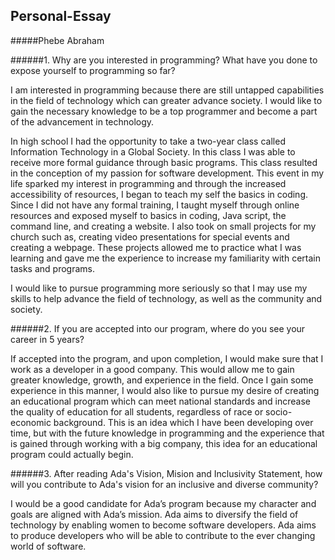 ## Personal-Essay
#####Phebe Abraham

######1. Why are you interested in programming? What have you done to expose yourself to programming so far?

  I am interested in programming because there are still untapped capabilities in the field of technology which can greater advance society. I would like to gain the necessary knowledge to be a top programmer and become a part of the advancement in technology.

  In high school I had the opportunity to take a two-year class called Information Technology in a Global Society. In this class I was able to receive more formal guidance through basic programs. This class resulted in the conception of my passion for software development. This event in my life sparked my interest in programming and through the increased accessibility of resources, I began to teach my self the basics in coding. Since I did not have any formal training, I taught myself through online resources and exposed myself to basics in coding, Java script, the command line, and creating a website. I also took on small projects for my church such as, creating video presentations for special events and creating a webpage. These projects allowed me to practice what I was learning and gave me the experience to increase my familiarity with certain tasks and programs.
  
  I would like to pursue programming more seriously so that I may use my skills to help advance the field of technology, as well as the community and society.

######2. If you are accepted into our program, where do you see your career in 5 years?

  If accepted into the program, and upon completion, I would make sure that I work as a developer in a good company. This would allow me to gain greater knowledge, growth, and experience in the field. Once I gain some experience in this manner, I would also like to pursue my desire of creating an educational program which can meet national standards and increase the quality of education for all students, regardless of race or socio-economic background. This is an idea which I have been developing over time, but with the future knowledge in programming and the experience that is gained through working with a big company, this idea for an educational program could actually begin. 

######3. After reading Ada's Vision, Mision and Inclusivity Statement, how will you contribute to Ada's vision for an inclusive and diverse community?

  I would be a good candidate for Ada’s program because my character and goals are aligned with Ada’s mission. Ada aims to diversify the field of technology by enabling women to become software developers. Ada aims to produce developers who will be able to contribute to the ever changing world of software.  

